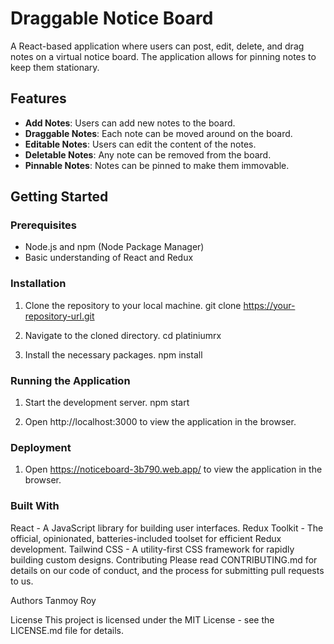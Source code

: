 # Draggable Notice Board

A React-based application where users can post, edit, delete, and drag notes on a virtual notice board. The application allows for pinning notes to keep them stationary.

## Features

- **Add Notes**: Users can add new notes to the board.
- **Draggable Notes**: Each note can be moved around on the board.
- **Editable Notes**: Users can edit the content of the notes.
- **Deletable Notes**: Any note can be removed from the board.
- **Pinnable Notes**: Notes can be pinned to make them immovable.

## Getting Started

### Prerequisites

- Node.js and npm (Node Package Manager)
- Basic understanding of React and Redux

### Installation

1. Clone the repository to your local machine.
   git clone https://your-repository-url.git

2. Navigate to the cloned directory.
    cd platiniumrx

3. Install the necessary packages.
    npm install


### Running the Application

1. Start the development server.
    npm start

2. Open http://localhost:3000 to view the application in the browser.

### Deployment
1. Open https://noticeboard-3b790.web.app/ to view the application in the browser.

### Built With
React - A JavaScript library for building user interfaces.
Redux Toolkit - The official, opinionated, batteries-included toolset for efficient Redux development.
Tailwind CSS - A utility-first CSS framework for rapidly building custom designs.
Contributing
Please read CONTRIBUTING.md for details on our code of conduct, and the process for submitting pull requests to us.

Authors
Tanmoy Roy 

License
This project is licensed under the MIT License - see the LICENSE.md file for details.

